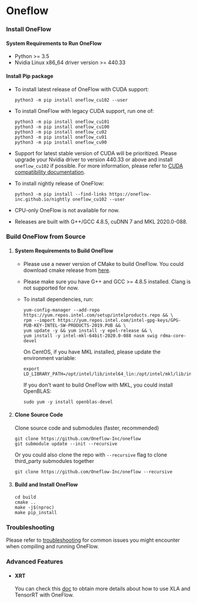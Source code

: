 # Oneflow

### Install OneFlow

  #### System Requirements to Run OneFlow

  - Python >= 3.5
  - Nvidia Linux x86_64 driver version >= 440.33

  #### Install Pip package

  - To install latest release of OneFlow with CUDA support:

    ```
    python3 -m pip install oneflow_cu102 --user
    ```

  - To install OneFlow with legacy CUDA support, run one of:
    ```
    python3 -m pip install oneflow_cu101
    python3 -m pip install oneflow_cu100
    python3 -m pip install oneflow_cu92
    python3 -m pip install oneflow_cu91
    python3 -m pip install oneflow_cu90
    ```

  - Support for latest stable version of CUDA will be prioritized. Please upgrade your Nvidia driver to version 440.33 or above and install `oneflow_cu102` if possible. For more information, please refer to [CUDA compatibility documentation](https://docs.nvidia.com/deploy/cuda-compatibility/index.html).

  - To install nightly release of OneFlow:

    ```
    python3 -m pip install --find-links https://oneflow-inc.github.io/nightly oneflow_cu102 --user
    ```

  - CPU-only OneFlow is not available for now.

  - Releases are built with G++/GCC 4.8.5, cuDNN 7 and MKL 2020.0-088.

### Build OneFlow from Source

1. #### System Requirements to Build OneFlow

    - Please use a newer version of CMake to build OneFlow. You could download cmake release from [here](https://github.com/Kitware/CMake/releases/download/v3.14.0/cmake-3.14.0-Linux-x86_64.tar.gz).

    - Please make sure you have G++ and GCC >= 4.8.5 installed. Clang is not supported for now.

    - To install dependencies, run:

      ```
      yum-config-manager --add-repo https://yum.repos.intel.com/setup/intelproducts.repo && \
      rpm --import https://yum.repos.intel.com/intel-gpg-keys/GPG-PUB-KEY-INTEL-SW-PRODUCTS-2019.PUB && \
      yum update -y && yum install -y epel-release && \
      yum install -y intel-mkl-64bit-2020.0-088 nasm swig rdma-core-devel
      ```

      On CentOS, if you have MKL installed, please update the environment variable:

      ```
      export LD_LIBRARY_PATH=/opt/intel/lib/intel64_lin:/opt/intel/mkl/lib/intel64:$LD_LIBRARY_PATH
      ```

      If you don't want to build OneFlow with MKL, you could install OpenBLAS:

      ```
      sudo yum -y install openblas-devel
      ```

2. #### Clone Source Code

    Clone source code and submodules (faster, recommended)

    ```
    git clone https://github.com/Oneflow-Inc/oneflow
    git submodule update --init --recursive
    ```

    Or you could also clone the repo with `--recursive` flag to clone third_party submodules together

    ```
    git clone https://github.com/Oneflow-Inc/oneflow --recursive
    ```

3. #### Build and Install OneFlow

    ```
    cd build
    cmake ..
    make -j$(nproc)
    make pip_install
    ```

### Troubleshooting

Please refer to [troubleshooting](docs/source/troubleshooting.md) for common issues you might encounter when compiling and running OneFlow.

### Advanced Features

- #### XRT

  You can check this [doc](oneflow/xrt/README.md) to obtain more details about how to use XLA and TensorRT with OneFlow.
